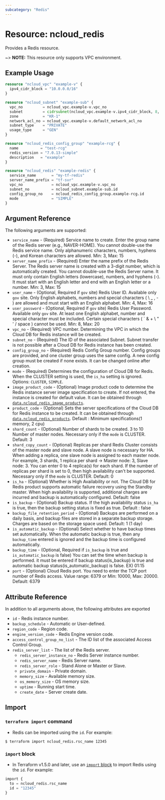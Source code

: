 ```yaml
---
subcategory: "Redis"
---
```



# Resource: ncloud_redis

Provides a Redis resource.

~> **NOTE:** This resource only supports VPC environment.

## Example Usage

```terraform
resource "ncloud_vpc" "example-v" {
  ipv4_cidr_block = "10.0.0.0/16"
}

resource "ncloud_subnet" "example-sub" {
  vpc_no         = ncloud_vpc.example-v.vpc_no
  subnet         = cidrsubnet(ncloud_vpc.example-v.ipv4_cidr_block, 8, 1)
  zone           = "KR-1"
  network_acl_no = ncloud_vpc.example-v.default_network_acl_no
  subnet_type    = "PRIVATE"
  usage_type     = "GEN"
}

resource "ncloud_redis_config_group" "example-rcg" {
  name          = "test-rcg"
  redis_version = "7.0.13-simple"
  description   = "example"
}

resource "ncloud_redis" "example-redis" {
  service_name       = "my-tf-redis"
  server_name_prefix = "tf-svr"
  vpc_no             = ncloud_vpc.example-v.vpc_no
  subnet_no          = ncloud_subnet.example-sub.id 
  config_group_no    = ncloud_redis_config_group.example-rcg.id
  mode               = "SIMPLE"
}
```

## Argument Reference
The following arguments are supported:

* `service_name` - (Required) Service name to create. Enter the group name of the Redis server (e.g., NAVER-HOME). You cannot double-use the Redis service name. Only alphanumeric characters, numbers, hyphens (-), and Korean characters are allowed. Min: 3, Max: 15
* `server_name_prefix` - (Required) Enter the name prefix of the Redis Server. The Redis server name is created with a 3-digit number, which is automatically created. You cannot double-use the Redis Server name. It must only contain English letters (lowercase), numbers, and hyphens (-). It must start with an English letter and end with an English letter or a number. Min: 3, Max: 15
* `user_name` - (Optional, Required if `gov` site) Redis User ID. Available only `gov` site. Only English alphabets, numbers and special characters ( \ _ , - ) are allowed and must start with an English alphabet. Min: 4, Max: 16
* `user_password` - (Optional, Required if `gov` site) Redis User Password. Available only `gov` site. At least one English alphabet, number and special character must be included. Certain special characters ( ` & + \ " ' / space ) cannot be used. Min: 8, Max: 20
* `vpc_no` - (Required) VPC number. Determining the VPC in which the Cloud DB for Redis instance will be created.
* `subnet_no` - (Required) The ID of the associated Subnet. Subnet transfer is not possible after a Cloud DB for Redis instance has been created.
* `config_group_no` - (Required) Redis Config Group number. Config groups are provided, and one cluster group uses the same config. A new config group must be created if none exists. It can be changed online after creation.
* `mode` - (Required) Determines the configuration of Cloud DB for Redis. When the CLUSTER setting is used, the `is_ha` setting is ignored. Options: `CLUSTER`, `SIMPLE`.
* `image_product_code` - (Optional) Image product code to determine the Redis instance server image specification to create. If not entered, the instance is created for default value. It can be obtained through [`data.ncloud_redis_image_products`](../data-sources/redis_image_products.md).
* `product_code` - (Optional) Sets the server specifications of the Cloud DB for Redis instance to be created. It can be obtained through [`data.ncloud_redis_products`](../data-sources/redis_products.md). Default : Minimum specifications(1 memory, 2 cpu)
* `shard_count` - (Optional) Number of shards to be created.  3 to 10 Number of master nodes. Necessary only if the `mode` is CLUSTER. Default: 3
* `shard_copy_count` - (Optional) Replicas per shard Redis Cluster consists of the master node and slave node. A slave node is necessary for HA. When adding a replica, one slave node is assigned to each master node.  For example, 3 shards, 1 replica per shard -> Master node: 3, Slave node: 3. You can enter 0 to 4 replica(s) for each shard. If the number of replicas per shard is set to 0, then high availability can't be supported. Necessary only if the `mode` is CLUSTER. Default: 0
* `is_ha` - (Optional) Whether is High Availability or not. The Cloud DB for Redis product supports automatic failure recovery using the Standby master. When high availability is supported, additional charges are incurred and backup is automatically configured. Default: false
* `is_backup` - (Optional) Backup status. If the high availability status `is_ha` is true, then the backup setting status is fixed as true. Default : false
* `backup_file_retention_period` - (Optional) Backups are performed on a daily basis, and backup files are stored in a separate backup storage. Charges are based on the storage space used. Default: 1 (1 day)
* `is_automatic_backup` - (Optional) Select whether to have backup times set automatically. When the automatic backup is true, then any `backup_time` entered is ignored and the backup time is configured automatically.
* `backup_time` - (Optional, Required if `is_backup` is true and `is_automatic_backup` is false) You can set the time when backup is performed. it must be entered if backup status(is_backup) is true and automatic backup status(is_automatic_backup) is false. EX) 01:15
* `port` - (Optional) Cloud Redis port. You need to enter the TCP port number of Redis access. Value range:	6379 or Min: 10000, Max: 20000. Default: 6379

## Attribute Reference
In addition to all arguments above, the following attributes are exported

* `id` - Redis instance number.
* `backup_schedule` - Automatic or User-defined.
* `region_code` - Region code.
* `engine_version_code` - Redis Engine version code.
* `access_control_group_no_list` - The ID list of the associated Access Control Group.
* `redis_server_list` - The list of the Redis server.
  * `redis_server_instance_no` - Redis Server instance number.
  * `redis_server_name` - Redis Server name.
  * `redis_server_role` - Stand Alone or Master or Slave.
  * `private_domain` - Private domain.
  * `memory_size` - Available memory size.
  * `os_memory_size` - OS memory size.
  * `uptime` - Running start time.
  * `create_date` - Server create date.

## Import

### `terraform import` command

* Redis can be imported using the `id`. For example:

```console
$ terraform import ncloud_redis.rsc_name 12345
```

### `import` block

* In Terraform v1.5.0 and later, use an [`import` block](https://developer.hashicorp.com/terraform/language/import) to import Redis using the `id`. For example:

```terraform
import {
  to = ncloud_redis.rsc_name
  id = "12345"
}
```
